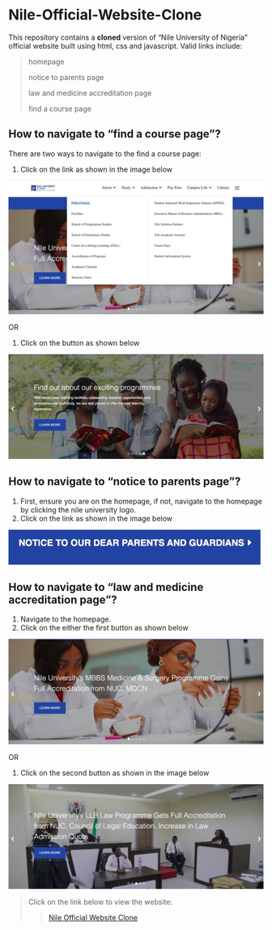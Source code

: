 
# Nile-Official-Website-Clone

This repository contains a **cloned** version of “Nile University of Nigeria” official website built using html, css and javascript. Valid links include:

> homepage
>
> notice to parents page
>
> law and medicine accreditation page
>
> find a course page

## How to navigate to “find a course page”?

There are two ways to navigate to the find a course page:

1. Click on the link as shown in the image below

![find a course](/user-manual/find-a-course.jpg)

OR

1. Click on the button as shown below

![find a course button](/user-manual/find-a-course-button.jpg)

## How to navigate to “notice to parents page”?

1. First, ensure you are on the homepage, if not, navigate to the homepage by clicking the nile university logo.
2. Click on the link as shown in the image below

![important information](/user-manual/important-info.jpg)

## How to navigate to “law and medicine accreditation page”?

1. Navigate to the homepage.
2. Click on the either the first button as shown below

![learn more button](/user-manual/learn-more-1.jpg)

OR

1. Click on the second button as shown in the image below

![learn more button](/user-manual/learn-more-2.jpg)

> Click on the link below to view the website:
>
>> [Nile Official Website Clone](https://shaba-imran.github.io/Nile-Official-Website-Clone/)
